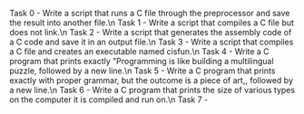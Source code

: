 Task 0 - Write a script that runs a C file through the preprocessor and save the result into another file.\n
Task 1 - Write a script that compiles a C file but does not link.\n
Task 2 - Write a script that generates the assembly code of a C code and save it in an output file.\n
Task 3 - Write a script that compiles a C file and creates an executable named cisfun.\n
Task 4 - Write a C program that prints exactly "Programming is like building a multilingual puzzle, followed by a new line.\n
Task 5 - Write a C program that prints exactly with proper grammar, but the outcome is a piece of art,, followed by a new line.\n
Task 6 - Write a C program that prints the size of various types on the computer it is compiled and run on.\n
Task 7 -

